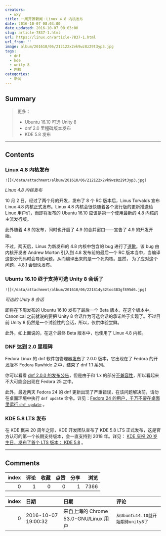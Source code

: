 ```yaml
---
creators:
  - wxy
title: 一周开源新闻：Linux 4.8 内核发布
date: 2016-10-07 08:03:00
date_updated: 2016-10-07 08:03:00
slug: article-7837-1.html
url: https://linux.cn/article-7837-1.html
url_from: ''
image: album/201610/06/212122x2vk9wz8z29t3yp3.jpg
tags:
  - dnf
  - kde
  - unity 8
  - 内核
categories:
  - 新闻
---
```


## Summary

> 更多：
> - Ubuntu 16.10 可选 Unity 8
> - dnf 2.0 里程碑版本发布
> - KDE 5.8 发布

***

<!-- more -->

## Contents

### Linux 4.8 内核发布

`![](/data/attachment/album/201610/06/212122x2vk9wz8z29t3yp3.jpg)`

*Linux 4.8 内核发布*

10 月 2 日，经过了两个月的开发，发布了 8 个 RC 版本后，Linus Torvalds 宣布 Linux 4.8 内核正式发布。Linux 4.8 内核会很快随着各个发行版的更新推送给 Linux 用户们，而即将发布的 Ubuntu 16.10 应该是第一个使用最新的 4.8 内核的主流发行版。

此外随着 4.8 的发布，同时也开启了 4.9 的合并窗口——宣告了 4.9 的开发开始。

不过，两天后，Linus 为新发布的 4.8 内核中包含的 bug 进行了[道歉](http://lkml.iu.edu/hypermail/linux/kernel/1610.0/00878.html)。该 bug 由内核开发者 Andrew Morton 引入到 4.8 发布前的最后一个 RC 版本当中，当编译这部分代码时会导致问题，从而编译出来的是一个死内核。显然， 为了应对这个问题，4.8.1 会很快发布。

### Ubuntu 16.10 终于支持可选 Unity 8 会话了

`![](/data/attachment/album/201610/06/221814y82too383gf895d6.jpg)`

*可选的 Unity 8 会话*

即将在下周发布的 Ubuntu 16.10 发布了最后一个 Beta 版本，在这个版本中，Canonical 之前就说的要把 Unity 8 会话作为可选会话的承诺终于实现了。不过目前 Unity 8 仍然是一个试验性的会话，所以，仅供体验尝鲜。

此外，如上面说的，在这个最终 Beta 版本中，也使用了 Linux 4.8 内核。

### DNF 达到 2.0 里程碑

Fedora Linux 的 dnf 软件包管理器[发布](http://dnf.baseurl.org/2016/10/03/dnf-2-0-0-and-dnf-plugins-core-1-0-0-released/)了 2.0.0 版本，它出现在了 Fedora 的开发版本 Fedora Rawhide 之中，结束了 dnf 1.1 系列。

你可以看看 [dnf 2.0.0 的发布公告](http://dnf.readthedocs.org/en/latest/release_notes.html#release-notes)，但是由于和 1.x 的部分[不兼容性](http://dnf.readthedocs.io/en/latest/dnf-1_vs_dnf-2.html)，所以看起来不大可能会出现在 Fedora 25 之中。

此外，最近两天 Fedora 24 的 dnf 更新出现了严重错误，在该问题解决前，请勿在桌面环境中执行 `dnf update` 命令。详见：[Fedora 24 的用户，千万不要在桌面里运行 `dnf update`](https://linux.cn/article-7836-1.html "Fedora 24 的用户，千万不要在桌面里运行 `dnf update`") 。

### KDE 5.8 LTS 发布

在 KDE 赢来 20 周年之际，KDE 开发团队宣布了 KDE 5.8 LTS 正式发布，这是官方认可的第一个长期支持版本，会一直支持到 2018 年。详见： [KDE 庆祝 20 岁生日，发布了首个 LTS 版本： KDE 5.8](https://linux.cn/article-7835-1.html "KDE 庆祝 20 岁生日，发布了首个 LTS 版本： KDE 5.8") 。

***

## Comments


|   index |   评论 |   收藏 |   点赞 |   分享 |   浏览 |
|--------:|-------:|-------:|-------:|-------:|-------:|
|       0 |      1 |      0 |      0 |      1 |   7366 |

|   index | 日期                | 日期                                  | 评论                              |
|--------:|:--------------------|:--------------------------------------|:----------------------------------|
|       0 | 2016-10-07 19:00:32 | 来自上海的 Chrome 53.0-GNU/Linux 用户 | `从Ubuntu14.10就开始期待unity8了` |
